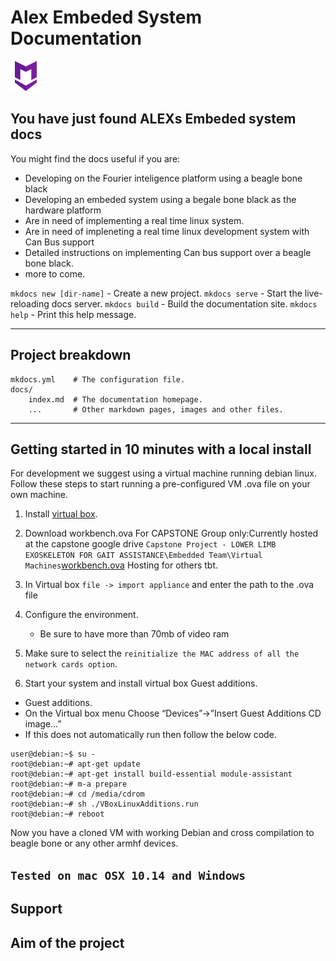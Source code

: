 # Alex Embeded System Documentation

![alt text](https://github.com/adam-p/markdown-here/raw/master/src/common/images/icon48.png "Logo Title Text 1")

## You have just found ALEXs Embeded system docs

<!-- What alex is:

What the documentationon can tell you

Description of what the project is. -->

You might find the docs useful if you are:

- Developing on the Fourier inteligence platform using a beagle bone black
- Developing an embeded system using a begale bone black as the hardware platform
- Are in need of implementing a real time linux system.
- Are in need of impleneting a real time linux development system with Can Bus support
- Detailed instructions on implementing Can bus support over a beagle bone black.
- more to come.

`mkdocs new [dir-name]` - Create a new project.
`mkdocs serve` - Start the live-reloading docs server.
`mkdocs build` - Build the documentation site.
`mkdocs help` - Print this help message.

---

## Project breakdown

    mkdocs.yml    # The configuration file.
    docs/
        index.md  # The documentation homepage.
        ...       # Other markdown pages, images and other files.

---

## Getting started in 10 minutes with a local install

For development we suggest using a virtual machine running debian linux.
Follow these steps to start running a pre-configured VM .ova file on your own machine.

1. Install [virtual box](<https://github.com/capstonealex/Embeded/wiki/Setting-Up-Local-Desktop-Workbench-(VM)>).
2. Download workbench.ova
   For CAPSTONE Group only:Currently hosted at the capstone google drive `Capstone Project - LOWER LIMB EXOSKELETON FOR GAIT ASSISTANCE\Embedded Team\Virtual Machines`[workbench.ova](https://drive.google.com/drive/folders/1lCGyRpQLjKOnCXbs27e6w6VfofizSCC8)
   Hosting for others tbt.
3. In Virtual box `file -> import appliance` and enter the path to the .ova file
4. Configure the environment.

   - Be sure to have more than 70mb of video ram

5. Make sure to select the `reinitialize the MAC address of all the network cards option`.
6. Start your system and install virtual box Guest additions.

- Guest additions.
- On the Virtual box menu Choose “Devices”->”Insert Guest Additions CD image…”
- If this does not automatically run then follow the below code.

```linux
user@debian:~$ su -
root@debian:~# apt-get update
root@debian:~# apt-get install build-essential module-assistant
root@debian:~# m-a prepare
root@debian:~# cd /media/cdrom
root@debian:~# sh ./VBoxLinuxAdditions.run
root@debian:~# reboot
```

Now you have a cloned VM with working Debian and cross compilation to beagle bone or any other armhf devices.

## `Tested on mac OSX 10.14 and Windows`

## Support

## Aim of the project
